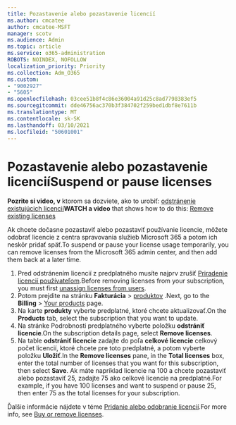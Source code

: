 ```yaml
---
title: Pozastavenie alebo pozastavenie licencií
ms.author: cmcatee
author: cmcatee-MSFT
manager: scotv
ms.audience: Admin
ms.topic: article
ms.service: o365-administration
ROBOTS: NOINDEX, NOFOLLOW
localization_priority: Priority
ms.collection: Adm_O365
ms.custom:
- "9002927"
- "5605"
ms.openlocfilehash: 03cee51b8f4c86e36004a91d25c8ad7798383ef5
ms.sourcegitcommit: dde46756ac370b3f384702f259bed1dbf8e7611b
ms.translationtype: MT
ms.contentlocale: sk-SK
ms.lasthandoff: 03/10/2021
ms.locfileid: "50601001"
---
```

# <a name="suspend-or-pause-licenses"></a><span data-ttu-id="6ef26-102">Pozastavenie alebo pozastavenie licencií</span><span class="sxs-lookup"><span data-stu-id="6ef26-102">Suspend or pause licenses</span></span>

<span data-ttu-id="6ef26-103">**Pozrite si video, v** ktorom sa dozviete, ako to urobiť: [odstránenie existujúcich licencií](https://go.microsoft.com/fwlink/p/?linkid=2154938)</span><span class="sxs-lookup"><span data-stu-id="6ef26-103">**WATCH a video** that shows how to do this: [Remove existing licenses](https://go.microsoft.com/fwlink/p/?linkid=2154938)</span></span>

<span data-ttu-id="6ef26-104">Ak chcete dočasne pozastaviť alebo pozastaviť používanie licencie, môžete odobrať licencie z centra spravovania služieb Microsoft 365 a potom ich neskôr pridať späť.</span><span class="sxs-lookup"><span data-stu-id="6ef26-104">To suspend or pause your license usage temporarily, you can remove licenses from the Microsoft 365 admin center, and then add them back at a later time.</span></span>

1. <span data-ttu-id="6ef26-105">Pred odstránením licencií z predplatného musíte najprv zrušiť [Priradenie licencií používateľom](https://docs.microsoft.com/microsoft-365/admin/manage/remove-licenses-from-users).</span><span class="sxs-lookup"><span data-stu-id="6ef26-105">Before removing licenses from your subscription, you must first [unassign licenses from users](https://docs.microsoft.com/microsoft-365/admin/manage/remove-licenses-from-users).</span></span>
2. <span data-ttu-id="6ef26-106">Potom prejdite na stránku **Fakturácia**  >  [produktov](https://go.microsoft.com/fwlink/p/?linkid=842054) .</span><span class="sxs-lookup"><span data-stu-id="6ef26-106">Next, go to the **Billing** > [Your products](https://go.microsoft.com/fwlink/p/?linkid=842054) page.</span></span>
3. <span data-ttu-id="6ef26-107">Na karte **produkty** vyberte predplatné, ktoré chcete aktualizovať.</span><span class="sxs-lookup"><span data-stu-id="6ef26-107">On the **Products** tab, select the subscription that you want to update.</span></span>
4. <span data-ttu-id="6ef26-108">Na stránke Podrobnosti predplatného vyberte položku **odstrániť licencie**.</span><span class="sxs-lookup"><span data-stu-id="6ef26-108">On the subscription details page, select **Remove licenses**.</span></span>
5. <span data-ttu-id="6ef26-109">Na table **odstrániť licencie** zadajte do poľa **celkové licencie** celkový počet licencií, ktoré chcete pre toto predplatné, a potom vyberte položku **Uložiť**.</span><span class="sxs-lookup"><span data-stu-id="6ef26-109">In the **Remove licenses** pane, in the **Total licenses** box, enter the total number of licenses that you want for this subscription, then select **Save**.</span></span> <span data-ttu-id="6ef26-110">Ak máte napríklad licencie na 100 a chcete pozastaviť alebo pozastaviť 25, zadajte 75 ako celkové licencie na predplatné.</span><span class="sxs-lookup"><span data-stu-id="6ef26-110">For example, if you have 100 licenses and want to suspend or pause 25, then enter 75 as the total licenses for your subscription.</span></span>

<span data-ttu-id="6ef26-111">Ďalšie informácie nájdete v téme [Pridanie alebo odobranie licencií](https://docs.microsoft.com/microsoft-365/commerce/licenses/buy-licenses).</span><span class="sxs-lookup"><span data-stu-id="6ef26-111">For more info, see [Buy or remove licenses](https://docs.microsoft.com/microsoft-365/commerce/licenses/buy-licenses).</span></span>